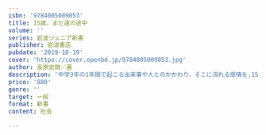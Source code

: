 ```yaml
---
isbn: '9784005009053'
title: 15歳，まだ道の途中
volume: ''
series: 岩波ジュニア新書
publisher: 岩波書店
pubdate: '2019-10-19'
cover: 'https://cover.openbd.jp/9784005009053.jpg'
author: 高原史朗／著
description: '中学3年の1年間で起こる出来事や人とのかかわり，そこに流れる感情を,15歳の僕の目を通して描く.'
price: '880'
genre: ''
target: 一般
format: 新書
content: 社会

---
```

